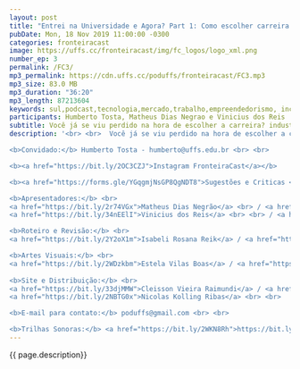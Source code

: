 ```yaml
---
layout: post
title: "Entrei na Universidade e Agora? Part 1: Como escolher carreira de negócios dentro da UFFS"
pubDate: Mon, 18 Nov 2019 11:00:00 -0300
categories: fronteiracast
image: https://uffs.cc/fronteiracast/img/fc_logos/logo_xml.png
number_ep: 3
permalink: /FC3/ 
mp3_permalink: https://cdn.uffs.cc/poduffs/fronteiracast/FC3.mp3
mp3_size: 83.0 MB
mp3_duration: "36:20"
mp3_length: 87213604 
keywords: sul,podcast,tecnologia,mercado,trabalho,empreendedorismo, incubadora, negocios,administração,fronteira,uffs
participants: Humberto Tosta, Matheus Dias Negrao e Vinicius dos Reis
subtitle: Você já se viu perdido na hora de escolher a carreira? industria ou carreira academica? Hoje recebemos o professor Humberto Tosta para falar um pouco sobre a industria.
description: '<br> <br>  Você já se viu perdido na hora de escolher a carreira? industria ou carreira academica? Hoje recebemos o professor Humberto Tosta para falar um pouco sobre a industria. Humberto é professor de administração da UFFS esteve envolvido em projetos como a INNE, incubadora de negócios da UFFS e a empresa júnior da administração, a Sem Fronteiras. O professor nos conta no episódio sobre as oportunidades e projetos oferecidos na UFFS para quem deseja empreeder e ir para o mercado de trabalho.<br> <br>

<b>Convidado:</b> Humberto Tosta - humberto@uffs.edu.br <br> <br>

<b><a href="https://bit.ly/2OC3CZJ">Instagram FronteiraCast</a></b>

<b><a href="https://forms.gle/YGqgmjNsGP8QgNDT8">Sugestões e Criticas </a></b> <br> <br>

<b>Apresentadores:</b> <br>
<a href="https://bit.ly/2r74VGx">Matheus Dias Negrão</a> <br> / <a href="https://bit.ly/2rEOrG8">Instagram</a> <br>
<a href="https://bit.ly/34nEElI">Vinicius dos Reis</a> <br> <br> / <a href="https://bit.ly/2R5BEHi">Instagram</a> <br>

<b>Roteiro e Revisão:</b> <br>
<a href="https://bit.ly/2Y2oX1m">Isabeli Rosana Reik</a> / <a href="https://bit.ly/35QCxHX">Instagram</a> <br> <br> 

<b>Artes Visuais:</b> <br>
<a href="https://bit.ly/2WDzkbm">Estela Vilas Boas</a> / <a href="https://bit.ly/2NK7aaK">Instagram</a> <br> <br> 
 
<b>Site e Distribuição:</b> <br>
<a href="https://bit.ly/33djMMW">Cleisson Vieira Raimundi</a> / <a href="https://bit.ly/37U5J2s">Instagram</a> <br> 
<a href="https://bit.ly/2NBTG0x">Nicolas Kolling Ribas</a> <br> <br>

<b>E-mail para contato:</b> poduffs@gmail.com <br> <br>

<b>Trilhas Sonoras:</b> <a href="https://bit.ly/2WKN8Rh">https://bit.ly/2WKN8Rh</a> e <a href="https://bit.ly/36BUyer">https://bit.ly/36BUyer</a> '
---
```


{{ page.description}}
